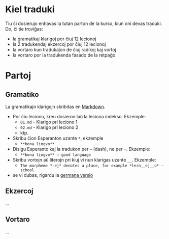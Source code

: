 # Kiel traduki

Tiu ĉi dosierujo enhavas la tutan parton de la kurso, kiun oni devas traduki. Do, ĉi tie troviĝas:

- la gramatikaj klarigoj por ĉiuj 12 lecionoj
- la 2 tradukendaj ekzercoj por ĉiuj 12 lecionoj
- la vortaro kun tradukaĵon de ĉiuj radikoj kaj vortoj
- la vortaro por la tradukenda fasado de la retpaĝo

# Partoj
## Gramatiko

La gramatikajn klarigojn skribitas en [Markdown](https://en.wikipedia.org/wiki/Markdown). 

- Por ĉiu leciono, kreu dosieron laŭ la leciona indekso. Ekzemple:
  -  `01.md` - Klarigo pri leciono 1
  -  `02.md` - Klarigo pri leciono 2
  - ktp.
- Skribu ĉion Esperanton uzante `*`, ekzemple
  - `**bona lingvo**`
- Disigu Esperanto kaj la tradukon per `–` (dash), ne per `-`. Ekzemple:
  - `**bona lingvo** – good language`
- Skribu vortojn aŭ literojn pri kiuj vi nun klarigas uzante `__`. Ekzemple:
  - `The morpheme *-ej* denotes a place, for example *lern__ej__o* – school`
- se vi dubas, rigardu la [germana versio]()

## Ekzercoj

...

## Vortaro

...

